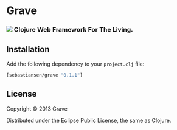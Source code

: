 # Grave
### ![](http://piq.codeus.net/static/media/userpics/piq_117392.png) Clojure Web Framework For The Living.


## Installation
Add the following dependency to your `project.clj` file:
```clj
[sebastiansen/grave "0.1.1"]
```

## License

Copyright © 2013 Grave

Distributed under the Eclipse Public License, the same as Clojure.
